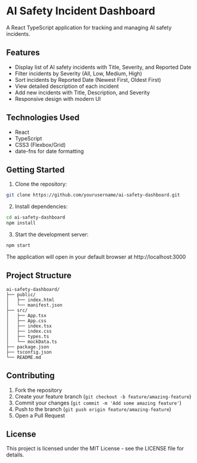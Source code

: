 # AI Safety Incident Dashboard

A React TypeScript application for tracking and managing AI safety incidents.

## Features

- Display list of AI safety incidents with Title, Severity, and Reported Date
- Filter incidents by Severity (All, Low, Medium, High)
- Sort incidents by Reported Date (Newest First, Oldest First)
- View detailed description of each incident
- Add new incidents with Title, Description, and Severity
- Responsive design with modern UI

## Technologies Used

- React
- TypeScript
- CSS3 (Flexbox/Grid)
- date-fns for date formatting

## Getting Started

1. Clone the repository:
```bash
git clone https://github.com/yourusername/ai-safety-dashboard.git
```

2. Install dependencies:
```bash
cd ai-safety-dashboard
npm install
```

3. Start the development server:
```bash
npm start
```

The application will open in your default browser at http://localhost:3000

## Project Structure

```
ai-safety-dashboard/
├── public/
│   ├── index.html
│   └── manifest.json
├── src/
│   ├── App.tsx
│   ├── App.css
│   ├── index.tsx
│   ├── index.css
│   ├── types.ts
│   └── mockData.ts
├── package.json
├── tsconfig.json
└── README.md
```

## Contributing

1. Fork the repository
2. Create your feature branch (`git checkout -b feature/amazing-feature`)
3. Commit your changes (`git commit -m 'Add some amazing feature'`)
4. Push to the branch (`git push origin feature/amazing-feature`)
5. Open a Pull Request

## License

This project is licensed under the MIT License - see the LICENSE file for details. 
